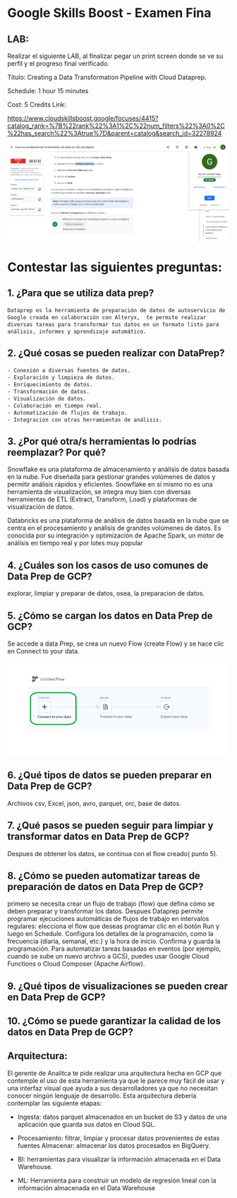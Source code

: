 # Google Skills Boost - Examen Fina


## LAB:

Realizar el siguiente LAB, al finalizar pegar un print screen donde se ve su perfil y el progreso
final verificado.

Título: Creating a Data Transformation Pipeline with Cloud Dataprep.

Schedule: 1 hour 15 minutes

Cost: 5 Credits
Link:

https://www.cloudskillsboost.google/focuses/4415?catalog_rank=%7B%22rank%22%3A1%2C%22num_filters%22%3A0%2C%22has_search%22%3Atrue%7D&parent=catalog&search_id=32278924



![alt text](1.png)



# Contestar las siguientes preguntas:

##  1. ¿Para que se utiliza data prep?
    Dataprep es la herramienta de preparación de datos de autoservicio de Google creada en colaboración con Alteryx,  te permite realizar diversas tareas para transformar tus datos en un formato listo para análisis, informes y aprendizaje automático.

## 2. ¿Qué cosas se pueden realizar con DataPrep?

    - Conexión a diversas fuentes de datos.
    - Exploración y limpieza de datos.
    - Enriquecimiento de datos.
    - Transformación de datos.
    - Visualización de datos.
    - Colaboración en tiempo real.
    - Automatización de flujos de trabajo.
    - Integración con otras herramientas de análisis.

## 3. ¿Por qué otra/s herramientas lo podrías reemplazar? Por qué?
Snowflake es una plataforma de almacenamiento y análisis de datos basada en la nube. Fue diseñada para gestionar grandes volúmenes de datos y permitir análisis rápidos y eficientes.
Snowflake en sí mismo no es una herramienta de visualización, se integra muy bien con diversas herramientas de ETL (Extract, Transform, Load) y plataformas de visualización de datos.


Databricks es una plataforma de análisis de datos basada en la nube que se centra en el procesamiento y análisis de grandes volúmenes de datos. Es conocida por su integración y optimización de Apache Spark, un motor de análisis en tiempo real y por lotes muy popular

## 4. ¿Cuáles son los casos de uso comunes de Data Prep de GCP?
explorar, limpiar y preparar de datos, osea, la preparacion de datos.

## 5. ¿Cómo se cargan los datos en Data Prep de GCP?

Se accede a data Prep, se crea un nuevo Flow (create Flow) y se hace clic en Connect to your data.

![alt text](5.png)

## 6. ¿Qué tipos de datos se pueden preparar en Data Prep de GCP?

Archivos csv, Excel, json, avro, parquet, orc, base de datos.

## 7. ¿Qué pasos se pueden seguir para limpiar y transformar datos en Data Prep de GCP?

Despues de obtener los datos, se continua con el flow creado( punto 5).

## 8. ¿Cómo se pueden automatizar tareas de preparación de datos en Data Prep de GCP?

primero se necesita crear un flujo de trabajo (flow) que defina cómo se deben preparar y transformar los datos.
Despues Dataprep permite programar ejecuciones automáticas de flujos de trabajo en intervalos regulares:
    elecciona el flow que deseas programar
    clic en el botón Run y luego en Schedule.
    Configura los detalles de la programación, como la frecuencia (diaria, semanal, etc.) y la hora de inicio.
    Confirma y guarda la programación.
Para automatizar tareas basadas en eventos (por ejemplo, cuando se sube un nuevo archivo a GCS), puedes usar Google Cloud Functions o Cloud Composer (Apache Airflow).

## 9. ¿Qué tipos de visualizaciones se pueden crear en Data Prep de GCP?



## 10. ¿Cómo se puede garantizar la calidad de los datos en Data Prep de GCP?

## Arquitectura:

El gerente de Analitca te pide realizar una arquitectura hecha en GCP que contemple el uso de esta herramienta ya que le parece muy fácil de usar y una interfaz visual que ayuda a sus
desarrolladores ya que no necesitan conocer ningún lenguaje de desarrollo.
Esta arquitectura debería contemplar las siguiente etapas:

- Ingesta: datos parquet almacenados en un bucket de S3 y datos de una aplicación que guarda sus datos en Cloud SQL.

- Procesamiento: filtrar, limpiar y procesar datos provenientes de estas fuentes
Almacenar: almacenar los datos procesados en BigQuery.

- BI: herramientas para visualizar la información almacenada en el Data Warehouse.

- ML: Herramienta para construir un modelo de regresión lineal con la información almacenada
en el Data Warehouse